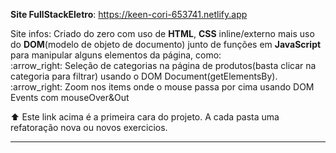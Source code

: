 
<strong>Site FullStackEletro</strong>: https://keen-cori-653741.netlify.app <br>
<p>Site infos: Criado do zero com uso de <b>HTML</b>, <b>CSS</b> inline/externo mais uso do <b>DOM</b>(modelo de objeto de documento) 
junto de funções em <b>JavaScript</B> para manipular alguns elementos da página, como:<br>
:arrow_right: Seleção de categorias na página de produtos(basta clicar na categoria para filtrar) usando o DOM Document(getElementsBy).<br>
:arrow_right: Zoom nos items onde o mouse passa por cima usando DOM Events com mouseOver&Out</p>

:arrow_up: Este link acima é a primeira cara do projeto. A cada pasta uma refatoração nova ou novos exercicios.
<hr>


